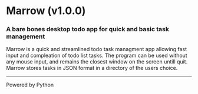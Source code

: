 # Marrow (v1.0.0)
### A bare bones desktop todo app for quick and basic task management

Marrow is a quick and streamlined todo task managment app allowing fast input and compleation of todo list tasks. The program 
can be used without any mouse input, and remains the closest window on the screen untill quit. Marrow
stores tasks in JSON format in a directory of the users choice.

---
Powered by Python
